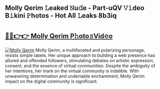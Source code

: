 ## Molly Qerim 𝙻eaked 𝙽u𝚍e - Part-uQV 𝚅𝚒deo B𝚒kini 𝙿hotos - Hot All 𝙻eaks 8b3iq

# <h2><a href="http://ld6x34r.urlbe.top/?page=Molly+Qerim">🔗🔗👉👉 Molly Qerim P𝚑oto𝚜Vid𝚎o</a></h2>

[![Molly Qerim](https://i.imgur.com/eBuTRDB.gif)](http://ld6x34r.urlbe.top/?page=Molly+Qerim)
Molly Qerim, a multifaceted and polarizing personage, resists simple labels. Her unique approach to building a web presence has allured and offended followers, stimulating debates on artistic expression, consent, and the essence of virtual communities. Despite the ambiguity of her intentions, her mark on the virtual community is indelible. With unwavering determination and undeniable enchantment, Molly Qerim impact on the digital community is significant.
